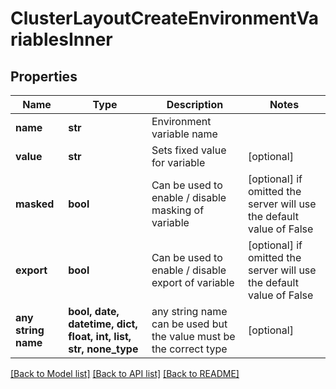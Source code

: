 # ClusterLayoutCreateEnvironmentVariablesInner


## Properties
Name | Type | Description | Notes
------------ | ------------- | ------------- | -------------
**name** | **str** | Environment variable name | 
**value** | **str** | Sets fixed value for variable | [optional] 
**masked** | **bool** | Can be used to enable / disable masking of variable | [optional]  if omitted the server will use the default value of False
**export** | **bool** | Can be used to enable / disable export of variable | [optional]  if omitted the server will use the default value of False
**any string name** | **bool, date, datetime, dict, float, int, list, str, none_type** | any string name can be used but the value must be the correct type | [optional]

[[Back to Model list]](../README.md#documentation-for-models) [[Back to API list]](../README.md#documentation-for-api-endpoints) [[Back to README]](../README.md)


